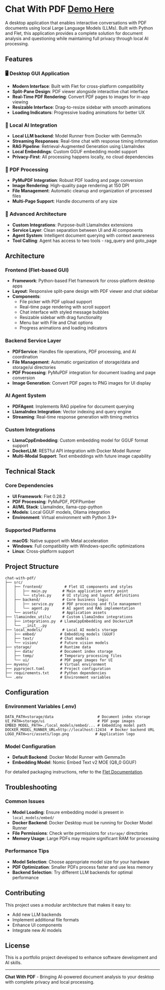 # Chat With PDF [Demo Here](https://www.youtube.com/watch?v=crji8FnIFAY)

A desktop application that enables interactive conversations with PDF documents using local Large Language Models (LLMs). Built with Python and Flet, this application provides a complete solution for document analysis and questioning while maintaining full privacy through local AI processing.

## Features

### 🖥️ Desktop GUI Application
- **Modern Interface**: Built with Flet for cross-platform compatibility
- **Split-Pane Design**: PDF viewer alongside interactive chat interface
- **Real-Time PDF Rendering**: Convert PDF pages to images for in-app viewing
- **Resizable Interface**: Drag-to-resize sidebar with smooth animations
- **Loading Indicators**: Progressive loading animations for better UX

### 🤖 Local AI Integration
- **Local LLM backend**: Model Runner from Docker with Gemma3n
- **Streaming Responses**: Real-time chat with response timing information
- **RAG Pipeline**: Retrieval-Augmented Generation using LlamaIndex
- **Local Embeddings**: Custom GGUF embedding model support
- **Privacy-First**: All processing happens locally, no cloud dependencies

### 📄 PDF Processing
- **PyMuPDF Integration**: Robust PDF loading and page conversion
- **Image Rendering**: High-quality page rendering at 150 DPI
- **File Management**: Automatic cleanup and organization of processed files
- **Multi-Page Support**: Handle documents of any size

### 🔧 Advanced Architecture
- **Custom Integrations**: Purpose-built LlamaIndex extensions
- **Service Layer**: Clean separation between UI and AI components
- **Agent System**: Intelligent document querying with context awareness
- **Tool Calling**: Agent has access to two tools - rag_query and goto_page

## Architecture

### Frontend (Flet-based GUI)
- **Framework**: Python-based Flet framework for cross-platform desktop apps
- **Layout**: Responsive split-pane design with PDF viewer and chat sidebar
- **Components**:
  - File picker with PDF upload support
  - Real-time page rendering with scroll support
  - Chat interface with styled message bubbles
  - Resizable sidebar with drag functionality
  - Menu bar with File and Chat options
  - Progress animations and loading indicators

### Backend Service Layer
- **PDFService**: Handles file operations, PDF processing, and AI coordination
- **File Management**: Automatic organization of storage/data and storage/ui directories
- **PDF Processing**: PyMuPDF integration for document loading and page conversion
- **Image Generation**: Convert PDF pages to PNG images for UI display

### AI Agent System
- **PDFAgent**: Implements RAG pipeline for document querying
- **LlamaIndex Integration**: Vector indexing and query engine
- **Streaming**: Real-time response generation with timing metrics

### Custom Integrations
- **LlamaCppEmbedding**: Custom embedding model for GGUF format support
- **DockerLLM**: RESTful API integration with Docker Model Runner
- **Multi-Modal Support**: Text embeddings with future image capability

## Technical Stack

### Core Dependencies
- **UI Framework**: Flet 0.28.2
- **PDF Processing**: PyMuPDF, PDFPlumber
- **AI/ML Stack**: LlamaIndex, llama-cpp-python
- **Models**: Local GGUF models, Ollama integration
- **Environment**: Virtual environment with Python 3.9+

### Supported Platforms
- **macOS**: Native support with Metal acceleration
- **Windows**: Full compatibility with Windows-specific optimizations
- **Linux**: Cross-platform support

## Project Structure

```
chat-with-pdf/
├── src/
│   ├── frontend/          # Flet UI components and styles
│   │   ├── main.py       # Main application entry point
│   │   └── styles.py     # UI styling and layout definitions
│   ├── backend/          # Core business logic
│   │   ├── service.py    # PDF processing and file management
│   │   └── agent.py      # AI agent and RAG implementation
│   └── assets/           # Application assets
├── llamaindex_utils/     # Custom LlamaIndex integrations
│   ├── integrations.py  # LlamaCppEmbedding and DockerLLM
│   └── __init__.py
├── local_models/         # Local AI models storage
│   ├── embed/           # Embedding models (GGUF)
│   ├── text/            # Chat models
│   └── vision/          # Future vision models
├── storage/             # Runtime data
│   ├── data/            # Document index storage
│   ├── temp/            # Temporary processing files
│   └── ui/              # PDF page images for UI
├── myvenv/              # Virtual environment
├── pyproject.toml       # Project configuration
├── requirements.txt     # Python dependencies
└── .env                 # Environment variables
```

## Configuration

### Environment Variables (.env)
```env
DATA_PATH=storage/data                    # Document index storage
UI_PATH=storage/ui                        # PDF page images
EMBED_MODEL_PATH=./local_models/embed/... # Embedding model path
DOCKER_MODEL_RUNNER_URL=http://localhost:12434  # Docker backend URL
LOGO_PATH=src/assets/logo.png            # Application logo
```

### Model Configuration
- **Default Backend**: Docker Model Runner with Gemma3n
- **Embedding Model**: Nomic Embed Text v2 MOE (Q8_0 GGUF)

For detailed packaging instructions, refer to the [Flet Documentation](https://flet.dev/docs/publish/).

## Troubleshooting

### Common Issues
- **Model Loading**: Ensure embedding model is present in `local_models/embed/`
- **Docker Backend**: Docker Desktop must be running for Docker Model Runner
- **File Permissions**: Check write permissions for `storage/` directories
- **Memory Usage**: Large PDFs may require significant RAM for processing

### Performance Tips
- **Model Selection**: Choose appropriate model size for your hardware
- **PDF Optimization**: Smaller PDFs process faster and use less memory
- **Backend Selection**: Try different LLM backends for optimal performance

## Contributing

This project uses a modular architecture that makes it easy to:
- Add new LLM backends
- Implement additional file formats
- Enhance UI components
- Integrate new AI models

## License

This is a portfolio project developed to enhance software development and AI skills. 

---

**Chat With PDF** - Bringing AI-powered document analysis to your desktop with complete privacy and local processing.
